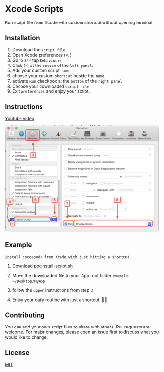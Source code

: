 # Xcode Scripts

Run script file from Xcode with custom shortcut without opening terminal.

 
## Installation

1. Download the ```script file```.
2. Open Xcode preferences (```⌘,```)
3. Go to ```3ʳᵈ``` tap ```Behaviours```
4. Click (```+```) at the ```bottom``` of the ```left panel```.
5. Add your custom script ```name```.
6. choose your custom ```shortcut``` beside the ```name```.
7. activate ```Run```  checkbox at the ```bottom``` of the ```right panel```
8. Choose your downloaded ```script file```
9. Exit ```preferences``` and enjoy your script.

## Instructions
[Youtube video](https://www.youtube.com/watch?v=-QYAX05UhMI)

![instructions image](https://github.com/AhmedMohamedAllam/Xcode-Scripts/blob/master/instructions.png)




## Example

```install cocoapods from Xcode with just hitting a shortcut```

1. Download [podinstall-script.sh](https://github.com/AhmedMohamedAllam/Xcode-Scripts/blob/master/Scripts/podinstall-script.sh)

2. Move the downloaded file to your App root folder ```example: ~/Desktop/MyApp```

3. follow the ```upper``` instructions from step ```3```

4. Enjoy your daily routine with just a shortcut. 🤟💪 


## Contributing
You can add your own script files to share with others.
Pull requests are welcome. For major changes, please open an issue first to discuss what you would like to change.

## License
[MIT](https://choosealicense.com/licenses/mit/)
